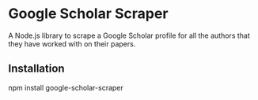 # Google Scholar Scraper

A Node.js library to scrape a Google Scholar profile for all the authors that they have worked with on their papers.

## Installation

npm install google-scholar-scraper